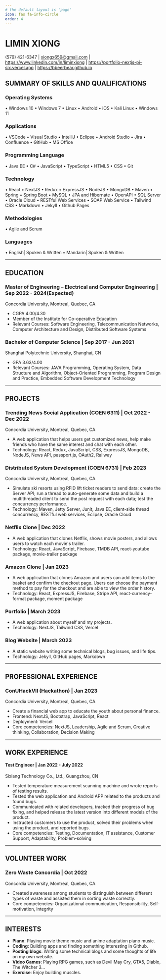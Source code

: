 ```yaml
---
# the default layout is 'page'
icon: fas fa-info-circle
order: 4
---
```


<!-- > Add Markdown syntax content to file `_tabs/about.md`{: .filepath } and it will show up on this page.
> {: .prompt-tip } -->

# **LIMIN XIONG**

(579) 421-6347 | xiongx659@gmail.com | https://www.linkedin.com/in/liminxiong | https://portfolio-nextjs-pi-six.vercel.app | https://bbeerbear.github.io

## SUMMARY OF SKILLS AND QUALIFICATIONS

### **Operating Systems**

• Windows 10 • Windows 7 • Linux • Android • iOS • Kali Linux • Windows 11

### **Applications**

• VSCode • Visual Studio • IntelliJ • Eclipse • Android Studio • Jira • Confluence • GitHub • MS Office

### **Programming Language**

• Java EE • C# • JavaScript • TypeScript • HTML5 • CSS • Git

### **Technology**

• React • NextJS • Redux • ExpressJS • NodeJS • MongoDB • Maven • Spring • Spring Boot • MySQL
• JPA and Hibernate • OpenAPI • SQL Server • Oracle Cloud • RESTful Web Services • SOAP Web Service
• Tailwind CSS • Markdown • Jekyll • Github Pages

### **Methodologies**

• Agile and Scrum

### **Languages**

• English│Spoken & Written • Mandarin│Spoken & Written

---

## EDUCATION

### **Master of Engineering – Electrical and Computer Engineering | Sep 2022 - 2024(Expected)**

Concordia University, Montreal, Quebec, CA

- CGPA 4.00/4.30
- Member of the Institute for Co-operative Education
- Relevant Courses: Software Engineering, Telecommunication Networks, Computer Architecture and Design, Distributed Software Systems

### **Bachelor of Computer Science | Sep 2017 - Jun 2021**

Shanghai Polytechnic University, Shanghai, CN

- GPA 3.63/4.00
- Relevant Courses: JAVA Programming, Operating System, Data Structure and Algorithm, Object-Oriented Programming, Program Design and Practice, Embedded Software Development Technology

---

## PROJECTS

### **Trending News Social Application (COEN 6311) | Oct 2022 - Dec 2022**

Concordia University, Montreal, Quebec, CA

- A web application that helps users get customized news, help make friends who have the same interest and chat with each other.
- Technology: React, Redux, JavaScript, CSS, ExpressJS, MongoDB, NodeJS, News API, passport.js, OAuth2, Railway

### **Distributed System Development (COEN 6731) | Feb 2023**

Concordia University, Montreal, Quebec, CA

- Simulate ski resorts using RFID lift ticket readers to send data: create the Server API; run a thread to auto-generate some data and build a multithreaded client to send the post request with each data; test the concurrency performance.
- Technology: Maven, Jetty Server, Junit, Java EE, client-side thread concurrency, RESTful web services, Eclipse, Oracle Cloud

### **Netflix Clone | Dec 2022**

- A web application that clones Netflix, shows movie posters, and allows users to watch each movie's trailer.
- Technology: React, JavaScript, Firebase, TMDB API, react-youtube package, movie-trailer package

### **Amazon Clone | Jan 2023**

- A web application that clones Amazon and users can add items to the basket and confirm the checkout page. Users can choose the payment method to pay for the checkout and are able to view the order history.
- Technology: React, ExpressJS, Firebase, Stripe API, react-currency-format package, moment package

### **Portfolio | March 2023**

- A web application about myself and my projects.
- Technology: NextJS, Tailwind CSS, Vercel

### **Blog Website | March 2023**

- A static website writing some technical blogs, bug issues, and life tips.
- Technology: Jekyll, GitHub pages, Markdown

---

## PROFESSIONAL EXPERIENCE

### **ConUHackVII (Hackathon) | Jan 2023**

Concordia University, Montreal, Quebec, CA

- Create a financial web app to educate the youth about personal finance.
- Frontend: NextJS, Bootstrap, JavaScript, React
- Deployment: Vercel
- Core competencies: NextJS, Leadership, Agile and Scrum, Creative thinking, Collaboration, Decision Making

---

## WORK EXPERIENCE

#### Test Engineer | Jan 2022 - July 2022

Sixiang Technology Co., Ltd., Guangzhou, CN

- Tested temperature measurement scanning machine and wrote reports of testing results.
- Tested the web application and Android APP related to the products and found bugs.
- Communicated with related developers, tracked their progress of bug fixing, and helped release the latest version into different models of the product.
- Instructed customers to use the product, solved their problems when using the product, and reported bugs.
- Core competencies: Testing, Documentation, IT assistance, Customer Support, Adaptability, Problem-solving

---

## VOLUNTEER WORK

### Zero Waste Concordia | Oct 2022

Concordia University, Montreal, Quebec, CA

- Created awareness among students to distinguish between different types of waste and assisted them in sorting waste correctly.
- Core competencies: Organizational communication, Responsibility, Self-motivation, Integrity

---

## INTERESTS

- **Piano**: Playing movie theme music and anime adaptation piano music.
- **Coding**: Building apps and finding something interesting in Github.
- **Posting blogs**: Writing some technical blogs and some thoughts of life on my own website.
- **Video Games**: Playing RPG games, such as Devil May Cry, GTA5, Diablo, The Witcher 3…
- **Exercise**: Enjoy building muscles.
